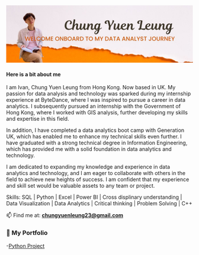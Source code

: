 

![ ](https://github.com/chungyuenleung/chungyuenleung/blob/main/Untitled%20(1300%20%C3%97%20700%20px)%20(1300%20%C3%97%20400%20px).jpg)

#### Here is a bit about me

I am Ivan, Chung Yuen Leung from Hong Kong. Now based in UK. My passion for data analysis and technology was sparked during my internship experience at ByteDance, where I was inspired to pursue a career in data analytics. I subsequently pursued an internship with the Government of Hong Kong, where I worked with GIS analysis, further developing my skills and expertise in this field.

In addition, I have completed a data analytics boot camp with Generation UK, which has enabled me to enhance my technical skills even further. I have graduated with a strong technical degree in Information Engineering, which has provided me with a solid foundation in data analytics and technology.

I am dedicated to expanding my knowledge and experience in data analytics and technology, and I am eager to collaborate with others in the field to achieve new heights of success. I am confident that my experience and skill set would be valuable assets to any team or project.

Skills: SQL | Python | Excel | Power BI | Cross displinary understanding | Data Visualization | Data Analytics | Critical thinking | Problem Solving | C++

📫 Find me at: **chungyuenleung23@gmail.com** 

### :open_file_folder: My Portfolio
-[Python Project](https://github.com/chungyuenleung/Pythonproject/main/README.md)


